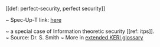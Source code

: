 [[def: perfect-security, perfect security]]

~ Spec-Up-T link: <a href='https://weboftrust.github.io/WOT-terms/docs/glossary/perfect-security'>here</a>

~ a special case of Information theoretic security [[ref: itps]].  
~ Source: Dr. S. Smith
~ More in <a href="https://weboftrust.github.io/WOT-terms/docs/glossary/perfect-security">extended KERI glossary</a>

